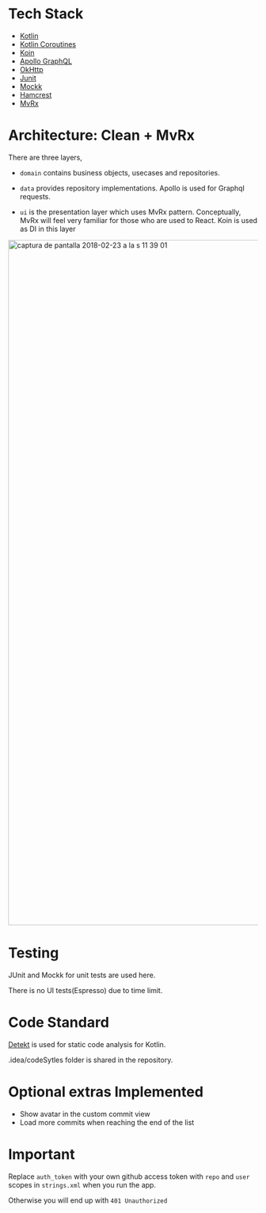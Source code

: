 # Tech Stack

* [Kotlin][1]
* [Kotlin Coroutines][2]
* [Koin][3]
* [Apollo GraphQL][4]
* [OkHttp][5]
* [Junit][6]
* [Mockk][7]
* [Hamcrest][8]
* [MvRx][9]


# Architecture: Clean + MvRx

There are three layers,

* `domain` contains business objects, usecases and repositories.

* `data` provides repository implementations. Apollo is used for Graphql requests.

* `ui` is the presentation layer which uses MvRx pattern. Conceptually, MvRx will feel very familiar for those who are used to React. Koin is used as DI in this layer

<img width="1381" alt="captura de pantalla 2018-02-23 a la s 11 39 01" src="https://user-images.githubusercontent.com/5893477/36608070-4cd45166-188e-11e8-977a-fc6e1cd8b359.png">


# Testing

JUnit and Mockk for unit tests are used here.

There is no UI tests(Espresso) due to time limit.


# Code Standard

[Detekt][10] is used for static code analysis for Kotlin.

.idea/codeSytles folder is shared in the repository.


# Optional extras Implemented
* Show avatar in the custom commit view
* Load more commits when reaching the end of the list

# Important
Replace `auth_token` with your own github access token with `repo` and `user` scopes in `strings.xml` when you run the app.

Otherwise you will end up with `401 Unauthorized`

[1]: https://kotlinlang.org/
[2]: https://github.com/Kotlin/kotlinx.coroutines
[3]: https://github.com/InsertKoinIO/koin
[4]: https://github.com/apollographql/apollo-android
[5]: https://github.com/square/okhttp
[6]: http://developer.android.com/intl/es/reference/junit/framework/package-summary.html
[7]: https://mockk.io/
[8]: http://hamcrest.org/
[9]: https://github.com/airbnb/MvRx
[10]: https://github.com/arturbosch/detekt

